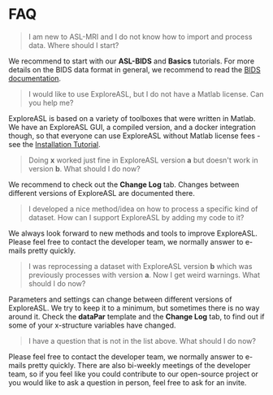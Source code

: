 
# FAQ

> I am new to ASL-MRI and I do not know how to import and process data. Where should I start?

We recommend to start with our **ASL-BIDS** and **Basics** tutorials. For more details on the BIDS data format in general, we recommend to read the [BIDS documentation](https://bids-specification.readthedocs.io/en/stable/).

> I would like to use ExploreASL, but I do not have a Matlab license. Can you help me?

ExploreASL is based on a variety of toolboxes that were written in Matlab. We have an ExploreASL GUI, a compiled version, and a docker integration though, so that everyone can use ExploreASL without Matlab license fees - see the [Installation Tutorial](../Tutorials-Installation/).

> Doing **x** worked just fine in ExploreASL version **a** but doesn't work in version **b**. What should I do now?

We recommend to check out the **Change Log** tab. Changes between different versions of ExploreASL are documented there.

> I developed a nice method/idea on how to process a specific kind of dataset. How can I support ExploreASL by adding my code to it?

We always look forward to new methods and tools to improve ExploreASL. Please feel free to contact the developer team, we normally answer to e-mails pretty quickly.

> I was reprocessing a dataset with ExploreASL version **b** which was previously processes with version **a**. Now I get weird warnings. What should I do now?

Parameters and settings can change between different versions of ExploreASL. We try to keep it to a minimum, but sometimes there is no way around it. Check the **dataPar** template and the **Change Log** tab, to find out if some of your x-structure variables have changed.

> I have a question that is not in the list above. What should I do now?

Please feel free to contact the developer team, we normally answer to e-mails pretty quickly. There are also bi-weekly meetings of the developer team, so if you feel like you could contribute to our open-source project or you would like to ask a question in person, feel free to ask for an invite.





